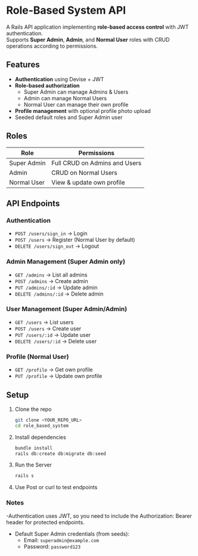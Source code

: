 # Role-Based System API

A Rails API application implementing **role-based access control** with JWT authentication.  
Supports **Super Admin**, **Admin**, and **Normal User** roles with CRUD operations according to permissions.

## Features

- **Authentication** using Devise + JWT
- **Role-based authorization**
  - Super Admin can manage Admins & Users
  - Admin can manage Normal Users
  - Normal User can manage their own profile
- **Profile management** with optional profile photo upload
- Seeded default roles and Super Admin user

## Roles

| Role         | Permissions                                         |
| ------------ | -------------------------------------------------- |
| Super Admin  | Full CRUD on Admins and Users                      |
| Admin        | CRUD on Normal Users                               |
| Normal User  | View & update own profile                          |

## API Endpoints

### Authentication

- `POST /users/sign_in` → Login
- `POST /users` → Register (Normal User by default)
- `DELETE /users/sign_out` → Logout

### Admin Management (Super Admin only)

- `GET /admins` → List all admins
- `POST /admins` → Create admin
- `PUT /admins/:id` → Update admin
- `DELETE /admins/:id` → Delete admin

### User Management (Super Admin/Admin)

- `GET /users` → List users
- `POST /users` → Create user
- `PUT /users/:id` → Update user
- `DELETE /users/:id` → Delete user

### Profile (Normal User)

- `GET /profile` → Get own profile
- `PUT /profile` → Update own profile

## Setup

1. Clone the repo  
   ```bash
   git clone <YOUR_REPO_URL>
   cd role_based_system
2. Install dependencies 
    ```bash
    bundle install
    rails db:create db:migrate db:seed
    ```
3. Run the Server
    ```bash
    rails s
    ```
4. Use Post or curl to test endpoints

### Notes
-Authentication uses JWT, so you need to include the Authorization: Bearer <token> header for protected endpoints.
- Default Super Admin credentials (from seeds):
    - Email: ```superadmin@example.com```
    - Password: ```password123```
